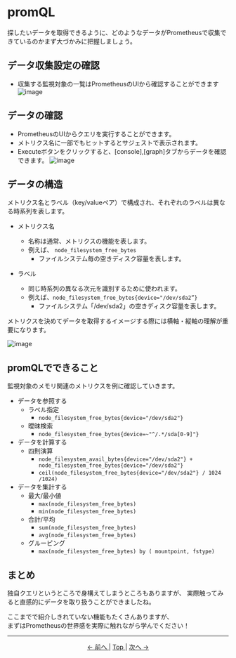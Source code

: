 # promQL

探したいデータを取得できるように、どのようなデータがPrometheusで収集できているのかまず大づかみに把握しましょう。

## データ収集設定の確認

- 収集する監視対象の一覧はPrometheusのUIから確認することができます
![image](https://user-images.githubusercontent.com/24913906/79410082-6dcd7180-7fda-11ea-9535-69f14fcd5ada.png)

## データの確認

- PrometheusのUIからクエリを実行することができます。
- メトリクス名に一部でもヒットするとサジェストで表示されます。
- Executeボタンをクリックすると、[console],[graph]タブからデータを確認できます。
![image](https://user-images.githubusercontent.com/24913906/79416016-a9236c80-7fe9-11ea-84db-5712b583a29b.png)

## データの構造

メトリクス名とラベル（key/valueペア）で構成され、それぞれのラベルは異なる時系列を表します。

- メトリクス名
  - 名称は通常、メトリクスの機能を表します。
  - 例えば、 `node_filesystem_free_bytes`
    - ファイルシステム毎の空きディスク容量を表します。

- ラベル
  - 同じ時系列の異なる次元を識別するために使われます。
  - 例えば、`node_filesystem_free_bytes{device="/dev/sda2”}`
    - ファイルシステム「/dev/sda2」の空きディスク容量を表します。

メトリクスを決めてデータを取得するイメージする際には横軸・縦軸の理解が重要になります。

![image](https://user-images.githubusercontent.com/24913906/79417255-73cc4e00-7fec-11ea-9401-7f4e643a35ad.png)


## promQLでできること

監視対象のメモリ関連のメトリクスを例に確認していきます。

- データを参照する
  - ラベル指定
    - `node_filesystem_free_bytes{device="/dev/sda2"}`
  - 曖昧検索
    - `node_filesystem_free_bytes{device=~"^/.*/sda[0-9]"}`
- データを計算する
  - 四則演算
    - `node_filesystem_avail_bytes{device="/dev/sda2"} + node_filesystem_free_bytes{device="/dev/sda2"}`
    - `ceil(node_filesystem_free_bytes{device="/dev/sda2"} / 1024 /1024)`
- データを集計する
  - 最大/最小値
    - `max(node_filesystem_free_bytes)`
    - `min(node_filesystem_free_bytes)`
  - 合計/平均
    - `sum(node_filesystem_free_bytes)`
    - `avg(node_filesystem_free_bytes)`
  - グルーピング
    - `max(node_filesystem_free_bytes) by ( mountpoint, fstype)`

## まとめ

独自クエリというところで身構えてしまうところもありますが、
実際触ってみると直感的にデータを取り扱うことができましたね。

ここまでで紹介しきれていない機能もたくさんありますが、  
まずはPrometheusの世界感を実際に触れながら学んでください！

---

<p style="text-align:center"> <a href="./prometheus"> &lt;- 前へ </a> | <a href="../"> Top </a> | <a href="../tutorial/iaas_building"> 次へ -&gt; </a> </p>
